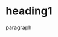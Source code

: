 <html>
<head>
<title>title is </title>
</head>
<body>
<h1> heading1 </h1>
<p>paragraph</p>
</body>
</html>
